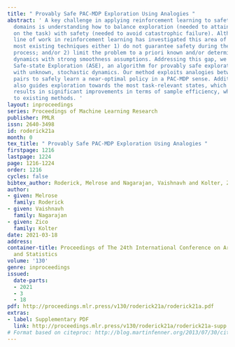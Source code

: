 ```yaml
---
title: " Provably Safe PAC-MDP Exploration Using Analogies "
abstract: ' A key challenge in applying reinforcement learning to safety-critical
  domains is understanding how to balance exploration (needed to attain good performance
  on the task) with safety (needed to avoid catastrophic failure). Although a growing
  line of work in reinforcement learning has investigated this area of "safe exploration,"
  most existing techniques either 1) do not guarantee safety during the actual exploration
  process; and/or 2) limit the problem to a priori known and/or deterministic transition
  dynamics with strong smoothness assumptions. Addressing this gap, we propose Analogous
  Safe-state Exploration (ASE), an algorithm for provably safe exploration in MDPs
  with unknown, stochastic dynamics. Our method exploits analogies between state-action
  pairs to safely learn a near-optimal policy in a PAC-MDP sense. Additionally, ASE
  also guides exploration towards the most task-relevant states, which empirically
  results in significant improvements in terms of sample efficiency, when compared
  to existing methods. '
layout: inproceedings
series: Proceedings of Machine Learning Research
publisher: PMLR
issn: 2640-3498
id: roderick21a
month: 0
tex_title: " Provably Safe PAC-MDP Exploration Using Analogies "
firstpage: 1216
lastpage: 1224
page: 1216-1224
order: 1216
cycles: false
bibtex_author: Roderick, Melrose and Nagarajan, Vaishnavh and Kolter, Zico
author:
- given: Melrose
  family: Roderick
- given: Vaishnavh
  family: Nagarajan
- given: Zico
  family: Kolter
date: 2021-03-18
address: 
container-title: Proceedings of The 24th International Conference on Artificial Intelligence
  and Statistics
volume: '130'
genre: inproceedings
issued:
  date-parts:
  - 2021
  - 3
  - 18
pdf: http://proceedings.mlr.press/v130/roderick21a/roderick21a.pdf
extras:
- label: Supplementary PDF
  link: http://proceedings.mlr.press/v130/roderick21a/roderick21a-supp.pdf
# Format based on citeproc: http://blog.martinfenner.org/2013/07/30/citeproc-yaml-for-bibliographies/
---
```

